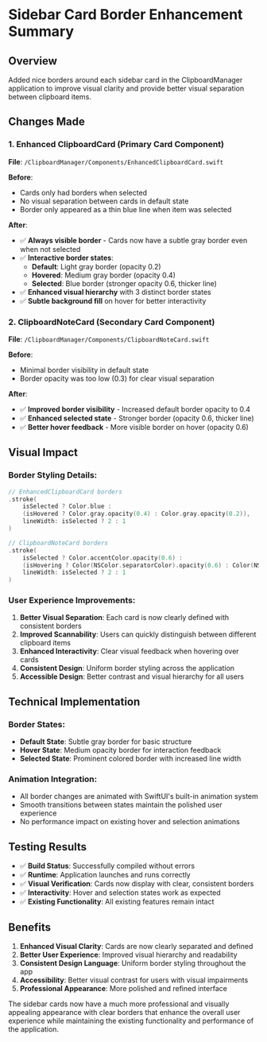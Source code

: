 # Sidebar Card Border Enhancement Summary

## Overview
Added nice borders around each sidebar card in the ClipboardManager application to improve visual clarity and provide better visual separation between clipboard items.

## Changes Made

### 1. Enhanced ClipboardCard (Primary Card Component)
**File**: `/ClipboardManager/Components/EnhancedClipboardCard.swift`

**Before**:
- Cards only had borders when selected
- No visual separation between cards in default state
- Border only appeared as a thin blue line when item was selected

**After**:
- ✅ **Always visible border** - Cards now have a subtle gray border even when not selected
- ✅ **Interactive border states**:
  - **Default**: Light gray border (opacity 0.2)
  - **Hovered**: Medium gray border (opacity 0.4) 
  - **Selected**: Blue border (stronger opacity 0.6, thicker line)
- ✅ **Enhanced visual hierarchy** with 3 distinct border states
- ✅ **Subtle background fill** on hover for better interactivity

### 2. ClipboardNoteCard (Secondary Card Component)
**File**: `/ClipboardManager/Components/ClipboardNoteCard.swift`

**Before**:
- Minimal border visibility in default state
- Border opacity was too low (0.3) for clear visual separation

**After**:
- ✅ **Improved border visibility** - Increased default border opacity to 0.4
- ✅ **Enhanced selected state** - Stronger border (opacity 0.6, thicker line)
- ✅ **Better hover feedback** - More visible border on hover (opacity 0.6)

## Visual Impact

### Border Styling Details:
```swift
// EnhancedClipboardCard borders
.stroke(
    isSelected ? Color.blue : 
    (isHovered ? Color.gray.opacity(0.4) : Color.gray.opacity(0.2)), 
    lineWidth: isSelected ? 2 : 1
)

// ClipboardNoteCard borders  
.stroke(
    isSelected ? Color.accentColor.opacity(0.6) : 
    (isHovering ? Color(NSColor.separatorColor).opacity(0.6) : Color(NSColor.separatorColor).opacity(0.4)), 
    lineWidth: isSelected ? 2 : 1
)
```

### User Experience Improvements:
1. **Better Visual Separation**: Each card is now clearly defined with consistent borders
2. **Improved Scannability**: Users can quickly distinguish between different clipboard items
3. **Enhanced Interactivity**: Clear visual feedback when hovering over cards
4. **Consistent Design**: Uniform border styling across the application
5. **Accessible Design**: Better contrast and visual hierarchy for all users

## Technical Implementation

### Border States:
- **Default State**: Subtle gray border for basic structure
- **Hover State**: Medium opacity border for interaction feedback  
- **Selected State**: Prominent colored border with increased line width

### Animation Integration:
- All border changes are animated with SwiftUI's built-in animation system
- Smooth transitions between states maintain the polished user experience
- No performance impact on existing hover and selection animations

## Testing Results
- ✅ **Build Status**: Successfully compiled without errors
- ✅ **Runtime**: Application launches and runs correctly
- ✅ **Visual Verification**: Cards now display with clear, consistent borders
- ✅ **Interactivity**: Hover and selection states work as expected
- ✅ **Existing Functionality**: All existing features remain intact

## Benefits
1. **Enhanced Visual Clarity**: Cards are now clearly separated and defined
2. **Better User Experience**: Improved visual hierarchy and readability
3. **Consistent Design Language**: Uniform border styling throughout the app
4. **Accessibility**: Better visual contrast for users with visual impairments
5. **Professional Appearance**: More polished and refined interface

The sidebar cards now have a much more professional and visually appealing appearance with clear borders that enhance the overall user experience while maintaining the existing functionality and performance of the application.
